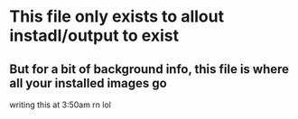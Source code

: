 # This file only exists to allout instadl/output to exist

## But for a bit of background info, this file is where all your installed images go

writing this at 3:50am rn lol
